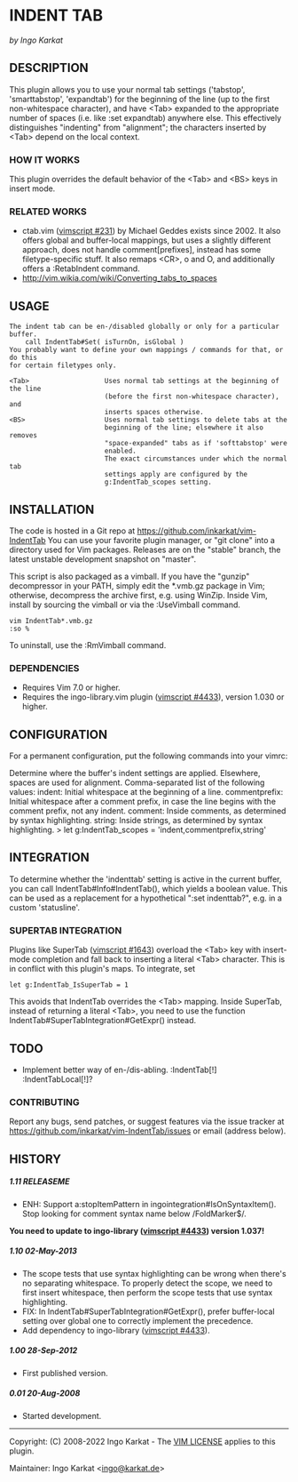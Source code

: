 INDENT TAB
===============================================================================
_by Ingo Karkat_

DESCRIPTION
------------------------------------------------------------------------------

This plugin allows you to use your normal tab settings ('tabstop',
'smarttabstop', 'expandtab') for the beginning of the line (up to the first
non-whitespace character), and have &lt;Tab&gt; expanded to the appropriate number
of spaces (i.e. like :set expandtab) anywhere else. This effectively
distinguishes "indenting" from "alignment"; the characters inserted by &lt;Tab&gt;
depend on the local context.

### HOW IT WORKS

This plugin overrides the default behavior of the &lt;Tab&gt; and &lt;BS&gt; keys in
insert mode.

### RELATED WORKS

- ctab.vim ([vimscript #231](http://www.vim.org/scripts/script.php?script_id=231)) by Michael Geddes exists since 2002. It also
  offers global and buffer-local mappings, but uses a slightly different
  approach, does not handle comment[prefixes], instead has some
  filetype-specific stuff. It also remaps &lt;CR&gt;, o and O, and additionally
  offers a :RetabIndent command.
- http://vim.wikia.com/wiki/Converting_tabs_to_spaces

USAGE
------------------------------------------------------------------------------

    The indent tab can be en-/disabled globally or only for a particular buffer.
        call IndentTab#Set( isTurnOn, isGlobal )
    You probably want to define your own mappings / commands for that, or do this
    for certain filetypes only.

    <Tab>                   Uses normal tab settings at the beginning of the line
                            (before the first non-whitespace character), and
                            inserts spaces otherwise.
    <BS>                    Uses normal tab settings to delete tabs at the
                            beginning of the line; elsewhere it also removes
                            "space-expanded" tabs as if 'softtabstop' were
                            enabled.
                            The exact circumstances under which the normal tab
                            settings apply are configured by the
                            g:IndentTab_scopes setting.

INSTALLATION
------------------------------------------------------------------------------

The code is hosted in a Git repo at
    https://github.com/inkarkat/vim-IndentTab
You can use your favorite plugin manager, or "git clone" into a directory used
for Vim packages. Releases are on the "stable" branch, the latest unstable
development snapshot on "master".

This script is also packaged as a vimball. If you have the "gunzip"
decompressor in your PATH, simply edit the \*.vmb.gz package in Vim; otherwise,
decompress the archive first, e.g. using WinZip. Inside Vim, install by
sourcing the vimball or via the :UseVimball command.

    vim IndentTab*.vmb.gz
    :so %

To uninstall, use the :RmVimball command.

### DEPENDENCIES

- Requires Vim 7.0 or higher.
- Requires the ingo-library.vim plugin ([vimscript #4433](http://www.vim.org/scripts/script.php?script_id=4433)), version 1.030 or
  higher.

CONFIGURATION
------------------------------------------------------------------------------

For a permanent configuration, put the following commands into your vimrc:

Determine where the buffer's indent settings are applied. Elsewhere, spaces
are used for alignment. Comma-separated list of the following values:
    indent:         Initial whitespace at the beginning of a line.
    commentprefix:  Initial whitespace after a comment prefix, in case the line
                    begins with the comment prefix, not any indent.
    comment:        Inside comments, as determined by syntax highlighting.
    string:         Inside strings, as determined by syntax highlighting. >
    let g:IndentTab_scopes = 'indent,commentprefix,string'

INTEGRATION
------------------------------------------------------------------------------

To determine whether the 'indenttab' setting is active in the current buffer,
you can call IndentTab#Info#IndentTab(), which yields a boolean value. This
can be used as a replacement for a hypothetical ":set indenttab?", e.g. in a
custom 'statusline'.

### SUPERTAB INTEGRATION

Plugins like SuperTab ([vimscript #1643](http://www.vim.org/scripts/script.php?script_id=1643)) overload the &lt;Tab&gt; key with
insert-mode completion and fall back to inserting a literal &lt;Tab&gt; character.
This is in conflict with this plugin's maps. To integrate, set

    let g:IndentTab_IsSuperTab = 1

This avoids that IndentTab overrides the &lt;Tab&gt; mapping. Inside SuperTab,
instead of returning a literal &lt;Tab&gt;, you need to use the function
IndentTab#SuperTabIntegration#GetExpr() instead.

TODO
------------------------------------------------------------------------------

- Implement better way of en-/dis-abling. :IndentTab[!] :IndentTabLocal[!]?

### CONTRIBUTING

Report any bugs, send patches, or suggest features via the issue tracker at
https://github.com/inkarkat/vim-IndentTab/issues or email (address below).

HISTORY
------------------------------------------------------------------------------

##### 1.11    RELEASEME
- ENH: Support a:stopItemPattern in ingointegration#IsOnSyntaxItem(). Stop
  looking for comment syntax name below /FoldMarker$/.

__You need to update to ingo-library ([vimscript #4433](http://www.vim.org/scripts/script.php?script_id=4433)) version 1.037!__

##### 1.10    02-May-2013
- The scope tests that use syntax highlighting can be wrong when there's no
  separating whitespace. To properly detect the scope, we need to first insert
  whitespace, then perform the scope tests that use syntax highlighting.
- FIX: In IndentTab#SuperTabIntegration#GetExpr(), prefer buffer-local setting
  over global one to correctly implement the precedence.
- Add dependency to ingo-library ([vimscript #4433](http://www.vim.org/scripts/script.php?script_id=4433)).

##### 1.00    28-Sep-2012
- First published version.

##### 0.01    20-Aug-2008
- Started development.

------------------------------------------------------------------------------
Copyright: (C) 2008-2022 Ingo Karkat -
The [VIM LICENSE](http://vimdoc.sourceforge.net/htmldoc/uganda.html#license) applies to this plugin.

Maintainer:     Ingo Karkat &lt;ingo@karkat.de&gt;
